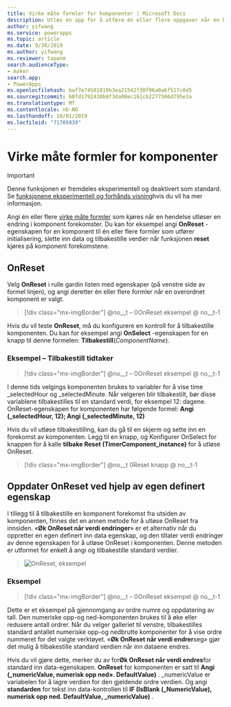 ```yaml
---
title: Virke måte formler for komponenter | Microsoft Docs
description: Utløs en app for å utføre én eller flere oppgaver når en komponent BAS ert handling utføres.
author: yifwang
ms.service: powerapps
ms.topic: article
ms.date: 9/30/2019
ms.author: yifwang
ms.reviewer: tapanm
search.audienceType:
- maker
search.app:
- PowerApps
ms.openlocfilehash: baf7e74581819b3ea21542f30f96a0a6f517c0d5
ms.sourcegitcommit: 60fd1792430b9f3da08ec161cb2277506d795e3a
ms.translationtype: MT
ms.contentlocale: nb-NO
ms.lasthandoff: 10/01/2019
ms.locfileid: "71705039"
---
```

# <a name="behavior-formulas-for-components"></a>Virke måte formler for komponenter

> [!IMPORTANT]
> Denne funksjonen er fremdeles eksperimentell og deaktivert som standard. Se [funksjonene eksperimentell og forhånds visning](working-with-experimental.md)hvis du vil ha mer informasjon.

Angi én eller flere [virke måte formler](working-with-formulas-in-depth.md) som kjøres når en hendelse utløser en endring i komponent forekomster. Du kan for eksempel angi **OnReset** -egenskapen for en komponent til én eller flere formler som utfører initialisering, slette inn data og tilbakestille verdier når funksjonen **reset** kjøres på komponent forekomstene.

## <a name="onreset"></a>OnReset

Velg **OnReset** i rulle gardin listen med egenskaper (på venstre side av formel linjen), og angi deretter én eller flere formler når en overordnet komponent er valgt.

> [!div class="mx-imgBorder"]
> @no__t – 0OnReset eksempel @ no__t-1

Hvis du vil teste **OnReset**, må du konfigurere en kontroll for å tilbakestille komponenten. Du kan for eksempel angi **OnSelect** -egenskapen for en knapp til denne formelen: **Tilbakestill**(*ComponentName*).

### <a name="example---reset-timer"></a>Eksempel – Tilbakestill tidtaker

> [!div class="mx-imgBorder"]
> @no__t – 0OnReset eksempel @ no__t-1

I denne tids velgings komponenten brukes to variabler for å vise time _selectedHour og _selectedMinute. Når velgeren blir tilbakestilt, bør disse variablene tilbakestilles til en standard verdi, for eksempel 12: dagene.  OnReset-egenskapen for komponenten har følgende formel: **Angi (_selectedHour, 12); Angi (_selectedMinute, 12)**

Hvis du vil utløse tilbakestilling, kan du gå til en skjerm og sette inn en forekomst av komponenten. Legg til en knapp, og Konfigurer OnSelect for knappen for å kalle **tilbake Reset (TimerComponent_instance)** for å utløse OnReset.

> [!div class="mx-imgBorder"]
> @no__t 0Reset knapp @ no__t-1

## <a name="update-onreset-using-custom-property"></a>Oppdater OnReset ved hjelp av egen definert egenskap

I tillegg til å tilbakestille en komponent forekomst fra utsiden av komponenten, finnes det en annen metode for å utløse OnReset fra innsiden. «**Øk OnReset når verdi endringer**» er et alternativ når du oppretter en egen definert inn data egenskap, og den tillater verdi endringer av denne egenskapen for å utløse OnReset i komponenten. Denne metoden er utformet for enkelt å angi og tilbakestille standard verdier. 

> ![OnReset, eksempel](./media/component-behavior/property-trigger.png)

### <a name="example"></a>Eksempel

> [!div class="mx-imgBorder"]
> @no__t – 0OnReset eksempel @ no__t-1

Dette er et eksempel på gjennomgang av ordre numre og oppdatering av tall. Den numeriske opp-og ned-komponenten brukes til å øke eller redusere antall ordrer. Når du velger galleriet til venstre, tilbakestilles standard antallet numeriske opp-og nedbrutte komponenter for å vise ordre nummeret for det valgte verktøyet. «**Øk OnReset når verdi endrer**seg» gjør det mulig å tilbakestille standard verdien når inn dataene endres. 

Hvis du vil gjøre dette, merker du av for**Øk OnReset når verdi endres**for standard inn data-egenskapen. **OnReset** for komponenten er satt til **Angi (_numericValue, numerisk opp ned». DefaultValue)** . _numericValue er variabelen for å lagre verdien for den gjeldende ordre verdien. Og angi **standarden** for tekst inn data-kontrollen til **IF (IsBlank (_NumericValue), numerisk opp ned. DefaultValue, _numericValue)** . 
